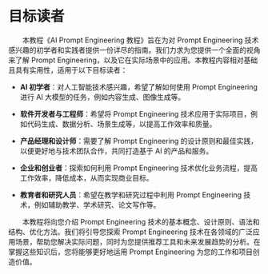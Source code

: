 # 目标读者<Badge type="tip" text="阅读时长 2-3 分钟" />

&emsp;&emsp;本教程《AI Prompt Engineering 教程》旨在为对 Prompt Engineering 技术感兴趣的初学者和实践者提供一份详尽的指南。我们力求为您提供一个全面的视角来了解 Prompt Engineering，以及它在实际场景中的应用。本教程内容相对基础且具有实用性，适用于以下目标读者：

- **AI 初学者**：对人工智能技术感兴趣，希望了解如何使用 Prompt Engineering 进行 AI 大模型的任务，例如内容生成、图像生成等。

- **软件开发者与工程师**：希望将 Prompt Engineering 技术应用于实际项目，例如代码生成、数据分析、场景生成等，以提高工作效率和质量。

- **产品经理和设计师**：需要了解 Prompt Engineering 的设计原则和最佳实践，以便更好地与技术团队合作，共同打造基于 AI 的产品和服务。

- **企业和创业者**：探索如何利用 Prompt Engineering 技术优化业务流程，提高工作效率，降低成本，从而实现商业目标。

- **教育者和研究人员**：希望在教学和研究过程中利用 Prompt Engineering 技术，例如辅助教学、学术研究、论文写作等。

&emsp;&emsp;本教程将向您介绍 Prompt Engineering 技术的基本概念、设计原则、语法和结构、优化方法。我们将引导您探索 Prompt Engineering 技术在各领域的广泛应用场景，帮助您解决实际问题，同时为您提供推荐工具和未来发展趋势的分析。在掌握这些知识后，您将能够更好地运用 Prompt Engineering 为您的工作和项目创造价值。
